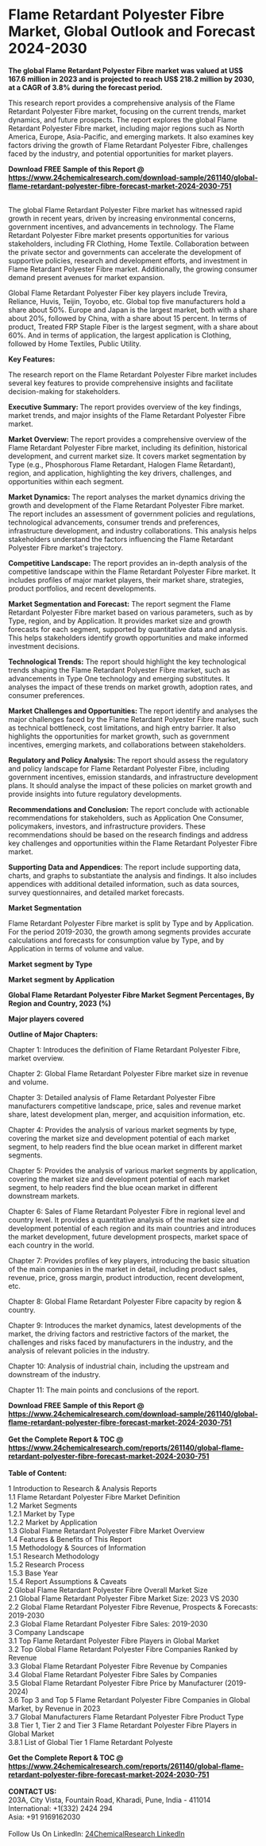 <h1>Flame Retardant Polyester Fibre Market, Global Outlook and Forecast 2024-2030</h1><p><strong>The global Flame Retardant Polyester Fibre market was valued at US$ 167.6 million in 2023 and is projected to reach US$ 218.2 million by 2030, at a CAGR of 3.8% during the forecast period.</strong></p><p>
</p><p>This research report provides a comprehensive analysis of the Flame Retardant Polyester Fibre market, focusing on the current trends, market dynamics, and future prospects. The report explores the global Flame Retardant Polyester Fibre market, including major regions such as North America, Europe, Asia-Pacific, and emerging markets. It also examines key factors driving the growth of Flame Retardant Polyester Fibre, challenges faced by the industry, and potential opportunities for market players.</p><div><b>Download FREE Sample of this Report @ 
            <a href="https://www.24chemicalresearch.com/download-sample/261140/global-flame-retardant-polyester-fibre-forecast-market-2024-2030-751">
            https://www.24chemicalresearch.com/download-sample/261140/global-flame-retardant-polyester-fibre-forecast-market-2024-2030-751</a></b></div><br><p>
The global Flame Retardant Polyester Fibre market has witnessed rapid growth in recent years, driven by increasing environmental concerns, government incentives, and advancements in technology. The Flame Retardant Polyester Fibre market presents opportunities for various stakeholders, including FR Clothing, Home Textile. Collaboration between the private sector and governments can accelerate the development of supportive policies, research and development efforts, and investment in Flame Retardant Polyester Fibre market. Additionally, the growing consumer demand present avenues for market expansion.</p><p>
Global Flame Retardant Polyester Fiber key players include Trevira, Reliance, Huvis, Teijin, Toyobo, etc. Global top five manufacturers hold a share about 50%. Europe and Japan is the largest market, both with a share about 20%, followed by China, with a share about 15 percent. In terms of product, Treated FRP Staple Fiber is the largest segment, with a share about 60%. And in terms of application, the largest application is Clothing, followed by Home Textiles, Public Utility.</p><p>
<strong>Key Features:</strong></p><p>
The research report on the Flame Retardant Polyester Fibre market includes several key features to provide comprehensive insights and facilitate decision-making for stakeholders.</p><p>
<strong>Executive Summary: </strong>The report provides overview of the key findings, market trends, and major insights of the Flame Retardant Polyester Fibre market.</p><p>
<strong>Market Overview: </strong>The report provides a comprehensive overview of the Flame Retardant Polyester Fibre market, including its definition, historical development, and current market size. It covers market segmentation by Type (e.g., Phosphorous Flame Retardant, Halogen Flame Retardant), region, and application, highlighting the key drivers, challenges, and opportunities within each segment.</p><p>
<strong>Market Dynamics:</strong> The report analyses the market dynamics driving the growth and development of the Flame Retardant Polyester Fibre market. The report includes an assessment of government policies and regulations, technological advancements, consumer trends and preferences, infrastructure development, and industry collaborations. This analysis helps stakeholders understand the factors influencing the Flame Retardant Polyester Fibre market's trajectory.</p><p>
<strong>Competitive Landscape:</strong> The report provides an in-depth analysis of the competitive landscape within the Flame Retardant Polyester Fibre market. It includes profiles of major market players, their market share, strategies, product portfolios, and recent developments.</p><p>
<strong>Market Segmentation and Forecast:</strong> The report segment the Flame Retardant Polyester Fibre market based on various parameters, such as by Type, region, and by Application. It provides market size and growth forecasts for each segment, supported by quantitative data and analysis. This helps stakeholders identify growth opportunities and make informed investment decisions.</p><p>
<strong>Technological Trends:</strong> The report should highlight the key technological trends shaping the Flame Retardant Polyester Fibre market, such as advancements in Type One technology and emerging substitutes. It analyses the impact of these trends on market growth, adoption rates, and consumer preferences.</p><p>
<strong>Market Challenges and Opportunities: </strong>The report identify and analyses the major challenges faced by the Flame Retardant Polyester Fibre market, such as technical bottleneck, cost limitations, and high entry barrier. It also highlights the opportunities for market growth, such as government incentives, emerging markets, and collaborations between stakeholders.</p><p>
<strong>Regulatory and Policy Analysis: </strong>The report should assess the regulatory and policy landscape for Flame Retardant Polyester Fibre, including government incentives, emission standards, and infrastructure development plans. It should analyse the impact of these policies on market growth and provide insights into future regulatory developments.</p><p>
<strong>Recommendations and Conclusion:</strong> The report conclude with actionable recommendations for stakeholders, such as Application One Consumer, policymakers, investors, and infrastructure providers. These recommendations should be based on the research findings and address key challenges and opportunities within the Flame Retardant Polyester Fibre market.</p><p>
<strong>Supporting Data and Appendices</strong>: The report include supporting data, charts, and graphs to substantiate the analysis and findings. It also includes appendices with additional detailed information, such as data sources, survey questionnaires, and detailed market forecasts.</p><p>
<strong>Market Segmentation</strong></p><p>
Flame Retardant Polyester Fibre market is split by Type and by Application. For the period 2019-2030, the growth among segments provides accurate calculations and forecasts for consumption value by Type, and by Application in terms of volume and value.</p><p>
<strong>Market segment by Type</strong></p><p>
</p><p>
</p><p><strong>Market segment by Application</strong></p><p>
</p><p>
</p><p><strong>Global Flame Retardant Polyester Fibre Market Segment Percentages, By Region and Country, 2023 (%)</strong></p><p>
</p><p>
</p><p><strong>Major players covered</strong></p><p>
</p><p>
</p><p><strong>Outline of Major Chapters:</strong></p><p>
Chapter 1: Introduces the definition of Flame Retardant Polyester Fibre, market overview.</p><p>
Chapter 2: Global Flame Retardant Polyester Fibre market size in revenue and volume.</p><p>
Chapter 3: Detailed analysis of Flame Retardant Polyester Fibre manufacturers competitive landscape, price, sales and revenue market share, latest development plan, merger, and acquisition information, etc.</p><p>
Chapter 4: Provides the analysis of various market segments by type, covering the market size and development potential of each market segment, to help readers find the blue ocean market in different market segments.</p><p>
Chapter 5: Provides the analysis of various market segments by application, covering the market size and development potential of each market segment, to help readers find the blue ocean market in different downstream markets.</p><p>
Chapter 6: Sales of Flame Retardant Polyester Fibre in regional level and country level. It provides a quantitative analysis of the market size and development potential of each region and its main countries and introduces the market development, future development prospects, market space of each country in the world.</p><p>
Chapter 7: Provides profiles of key players, introducing the basic situation of the main companies in the market in detail, including product sales, revenue, price, gross margin, product introduction, recent development, etc.</p><p>
Chapter 8: Global Flame Retardant Polyester Fibre capacity by region &amp; country.</p><p>
Chapter 9: Introduces the market dynamics, latest developments of the market, the driving factors and restrictive factors of the market, the challenges and risks faced by manufacturers in the industry, and the analysis of relevant policies in the industry.</p><p>
Chapter 10: Analysis of industrial chain, including the upstream and downstream of the industry.</p><p>
Chapter 11: The main points and conclusions of the report.</p><div><b>Download FREE Sample of this Report @ 
            <a href="https://www.24chemicalresearch.com/download-sample/261140/global-flame-retardant-polyester-fibre-forecast-market-2024-2030-751">
            https://www.24chemicalresearch.com/download-sample/261140/global-flame-retardant-polyester-fibre-forecast-market-2024-2030-751</a></b></div><br><div><b>Get the Complete Report & TOC @ 
            <a href="https://www.24chemicalresearch.com/reports/261140/global-flame-retardant-polyester-fibre-forecast-market-2024-2030-751">
            https://www.24chemicalresearch.com/reports/261140/global-flame-retardant-polyester-fibre-forecast-market-2024-2030-751</a></b></div><br>
            <b>Table of Content:</b><p>1 Introduction to Research & Analysis Reports<br />
    1.1 Flame Retardant Polyester Fibre Market Definition<br />
    1.2 Market Segments<br />
        1.2.1 Market by Type<br />
        1.2.2 Market by Application<br />
    1.3 Global Flame Retardant Polyester Fibre Market Overview<br />
    1.4 Features & Benefits of This Report<br />
    1.5 Methodology & Sources of Information<br />
        1.5.1 Research Methodology<br />
        1.5.2 Research Process<br />
        1.5.3 Base Year<br />
        1.5.4 Report Assumptions & Caveats<br />
2 Global Flame Retardant Polyester Fibre Overall Market Size<br />
    2.1 Global Flame Retardant Polyester Fibre Market Size: 2023 VS 2030<br />
    2.2 Global Flame Retardant Polyester Fibre Revenue, Prospects & Forecasts: 2019-2030<br />
    2.3 Global Flame Retardant Polyester Fibre Sales: 2019-2030<br />
3 Company Landscape<br />
    3.1 Top Flame Retardant Polyester Fibre Players in Global Market<br />
    3.2 Top Global Flame Retardant Polyester Fibre Companies Ranked by Revenue<br />
    3.3 Global Flame Retardant Polyester Fibre Revenue by Companies<br />
    3.4 Global Flame Retardant Polyester Fibre Sales by Companies<br />
    3.5 Global Flame Retardant Polyester Fibre Price by Manufacturer (2019-2024)<br />
    3.6 Top 3 and Top 5 Flame Retardant Polyester Fibre Companies in Global Market, by Revenue in 2023<br />
    3.7 Global Manufacturers Flame Retardant Polyester Fibre Product Type<br />
    3.8 Tier 1, Tier 2 and Tier 3 Flame Retardant Polyester Fibre Players in Global Market<br />
        3.8.1 List of Global Tier 1 Flame Retardant Polyeste</p><div><b>Get the Complete Report & TOC @ 
            <a href="https://www.24chemicalresearch.com/reports/261140/global-flame-retardant-polyester-fibre-forecast-market-2024-2030-751">
            https://www.24chemicalresearch.com/reports/261140/global-flame-retardant-polyester-fibre-forecast-market-2024-2030-751</a></b></div><br><b>CONTACT US:</b><br>
            203A, City Vista, Fountain Road, Kharadi, Pune, India - 411014<br>
            International: +1(332) 2424 294<br>
            Asia: +91 9169162030 <br><br>
            Follow Us On LinkedIn: <a href="https://www.linkedin.com/company/24chemicalresearch/">24ChemicalResearch LinkedIn</a>